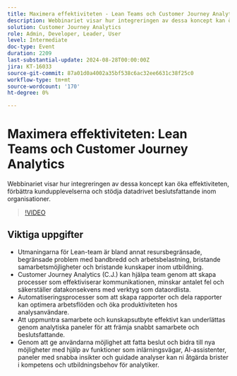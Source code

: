 ```yaml
---
title: Maximera effektiviteten - Lean Teams och Customer Journey Analytics
description: Webbinariet visar hur integreringen av dessa koncept kan öka effektiviteten, förbättra kundupplevelserna och stödja datadrivet beslutsfattande inom organisationer.
solution: Customer Journey Analytics
role: Admin, Developer, Leader, User
level: Intermediate
doc-type: Event
duration: 2209
last-substantial-update: 2024-08-28T00:00:00Z
jira: KT-16033
source-git-commit: 87a01d0a4002a35bf538c6ac32ee6631c38f25c0
workflow-type: tm+mt
source-wordcount: '170'
ht-degree: 0%

---
```



# Maximera effektiviteten: Lean Teams och Customer Journey Analytics

Webbinariet visar hur integreringen av dessa koncept kan öka effektiviteten, förbättra kundupplevelserna och stödja datadrivet beslutsfattande inom organisationer.

>[!VIDEO](https://video.tv.adobe.com/v/3432998/?learn=on)

## Viktiga uppgifter

* Utmaningarna för Lean-team är bland annat resursbegränsade, begränsade problem med bandbredd och arbetsbelastning, bristande samarbetsmöjligheter och bristande kunskaper inom utbildning.
* Customer Journey Analytics (C.J.) kan hjälpa team genom att skapa processer som effektiviserar kommunikationen, minskar antalet fel och säkerställer datakonsekvens med verktyg som dataordlista.
* Automatiseringsprocesser som att skapa rapporter och dela rapporter kan optimera arbetsflöden och öka produktiviteten hos analysanvändare.
* Att uppmuntra samarbete och kunskapsutbyte effektivt kan underlättas genom analytiska paneler för att främja snabbt samarbete och beslutsfattande.
* Genom att ge användarna möjlighet att fatta beslut och bidra till nya möjligheter med hjälp av funktioner som inlärningsvägar, AI-assistenter, paneler med snabba insikter och guidade analyser kan ni åtgärda brister i kompetens och utbildningsbehov för analytiker.
